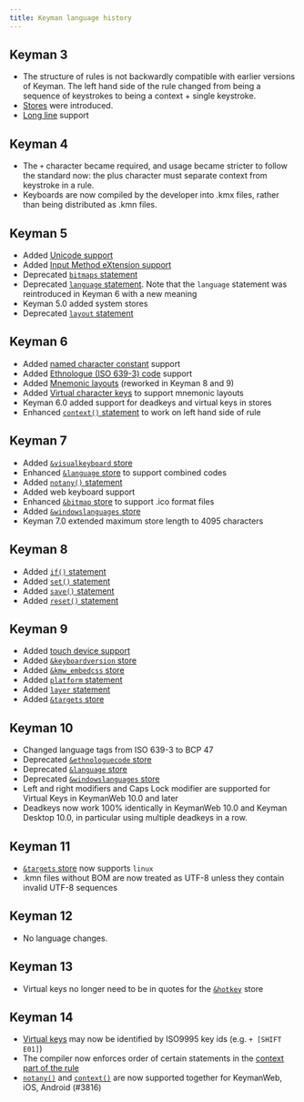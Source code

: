 ```yaml
---
title: Keyman language history
---
```


## Keyman 3

*   The structure of rules is not backwardly compatible with earlier versions of Keyman. The left hand side of the rule changed
    from being a sequence of keystrokes to being a context + single keystroke.
*   [Stores](stores) were introduced.
*   [Long line](long-lines) support

## Keyman 4

*   The `+` character became required, and usage became stricter to follow the standard now: the plus character must separate
    context from keystroke in a rule.
*   Keyboards are now compiled by the developer into .kmx files, rather than being distributed as .kmn files.

## Keyman 5

*   Added [Unicode support](unicode)
*   Added [Input Method eXtension support](../reference/call)
*   Deprecated [`bitmaps` statement](../reference/bitmap)
*   Deprecated [`language` statement](../reference/language). Note that the `language` statement was reintroduced in Keyman 6
    with a new meaning
*   Keyman 5.0 added system stores
*   Deprecated [`layout` statement](../reference/layout)

## Keyman 6

*   Added [named character constant](constants) support
*   Added [Ethnologue (ISO 639-3) code](../reference/ethnologuecode) support
*   Added [Mnemonic layouts](../reference/mnemoniclayout) (reworked in Keyman 8 and 9)
*   Added [Virtual character keys](virtual-keys) to support mnemonic layouts
*   Keyman 6.0 added support for deadkeys and virtual keys in stores
*   Enhanced [`context()` statement](../reference/context) to work on left hand side of rule

## Keyman 7

*   Added [`&visualkeyboard` store](../reference/visualkeyboard)
*   Enhanced [`&language` store](../reference/language) to support combined codes
*   Added [`notany()` statement](../reference/notany)
*   Added web keyboard support
*   Enhanced [`&bitmap` store](../reference/bitmap) to support .ico format files
*   Added [`&windowslanguages` store](../reference/windowslanguages)
*   Keyman 7.0 extended maximum store length to 4095 characters

## Keyman 8

*   Added [`if()` statement](../reference/if)
*   Added [`set()` statement](../reference/set)
*   Added [`save()` statement](../reference/save)
*   Added [`reset()` statement](../reference/reset)

## Keyman 9

*   Added [touch device support](/developer/current-version/guides/develop/)
*   Added [`&keyboardversion` store](../reference/keyboardversion)
*   Added [`&kmw_embedcss` store](../reference/kmw_embedcss)
*   Added [`platform` statement](../reference/platform)
*   Added [`layer` statement](../reference/layer)
*   Added [`&targets` store](../reference/targets)

## Keyman 10

*   Changed language tags from ISO 639-3 to BCP 47
*   Deprecated [`&ethnologuecode` store](../reference/ethnologuecode)
*   Deprecated [`&language` store](../reference/language)
*   Deprecated [`&windowslanguages` store](../reference/windowslanguages)
*   Left and right modifiers and Caps Lock modifier are supported for Virtual Keys in KeymanWeb 10.0 and later
*   Deadkeys now work 100% identically in KeymanWeb 10.0 and Keyman Desktop 10.0, in particular using multiple deadkeys in a row.

## Keyman 11

*   [`&targets` store](../reference/targets) now supports `linux`
*   .kmn files without BOM are now treated as UTF-8 unless they contain invalid UTF-8 sequences

## Keyman 12

*   No language changes.

## Keyman 13

*   Virtual keys no longer need to be in quotes for the [`&hotkey`](../reference/hotkey) store

## Keyman 14

*   [Virtual keys](virtual-keys#common-virtual-key-codes) may now be identified by ISO9995 key ids (e.g. `+ [SHIFT E01]`)
*   The compiler now enforces order of certain statements in the [context part of the rule](rules)
*   [`notany()`](../reference/notany) and [`context()`](../reference/context) are now supported together for KeymanWeb, iOS, Android (#3816)